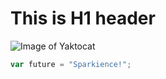 # This is H1 header

![Image of Yaktocat](https://octodex.github.com/images/yaktocat.png)

``` javascript
var future = "Sparkience!";
```
